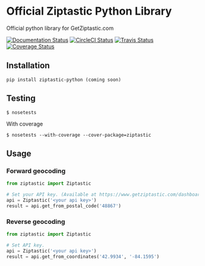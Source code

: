 # Official Ziptastic Python Library
Official python library for GetZiptastic.com

[![Documentation Status](https://readthedocs.org/projects/ziptastic-python/badge/?version=latest)](http://ziptastic-python.readthedocs.org/en/latest/?badge=latest)
[![CircleCI Status](https://circleci.com/gh/Ziptastic/ziptastic-python.png)](https://circleci.com/gh/Ziptastic/ziptastic-python)
[![Travis Status](https://travis-ci.org/Ziptastic/ziptastic-python.svg?branch=master)](https://travis-ci.org/Ziptastic/ziptastic-python)
[![Coverage Status](https://codecov.io/gh/ziptastic/ziptastic-python/branch/master/graph/badge.svg)](https://codecov.io/gh/ziptastic/ziptastic-python/branch/master)

## Installation
    pip install ziptastic-python (coming soon)


## Testing
`$ nosetests`

With coverage

`$ nosetests --with-coverage --cover-package=ziptastic`


## Usage
### Forward geocoding
```python
from ziptastic import Ziptastic

# Set your API key. (Available at https://www.getziptastic.com/dashboard)
api = Ziptastic('<your api key>')
result = api.get_from_postal_code('48867')
```

### Reverse geocoding
```python
from ziptastic import Ziptastic

# Set API key.
api = Ziptastic('<your api key>')
result = api.get_from_coordinates('42.9934', '-84.1595')
```
